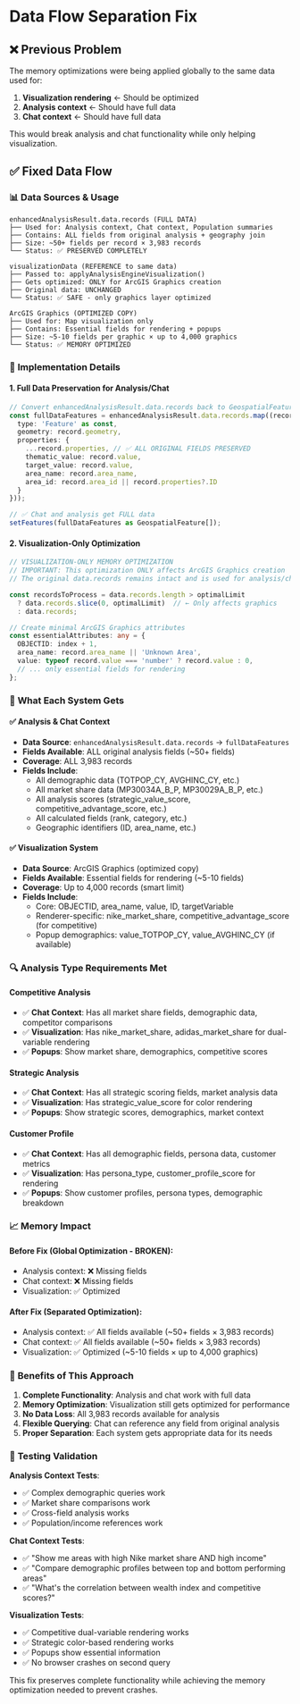 # Data Flow Separation Fix

## ❌ **Previous Problem**
The memory optimizations were being applied globally to the same data used for:
1. **Visualization rendering** ← Should be optimized
2. **Analysis context** ← Should have full data  
3. **Chat context** ← Should have full data

This would break analysis and chat functionality while only helping visualization.

## ✅ **Fixed Data Flow**

### 📊 **Data Sources & Usage**

```
enhancedAnalysisResult.data.records (FULL DATA)
├── Used for: Analysis context, Chat context, Population summaries
├── Contains: ALL fields from original analysis + geography join
├── Size: ~50+ fields per record × 3,983 records
└── Status: ✅ PRESERVED COMPLETELY

visualizationData (REFERENCE to same data)
├── Passed to: applyAnalysisEngineVisualization()
├── Gets optimized: ONLY for ArcGIS Graphics creation
├── Original data: UNCHANGED
└── Status: ✅ SAFE - only graphics layer optimized

ArcGIS Graphics (OPTIMIZED COPY)
├── Used for: Map visualization only  
├── Contains: Essential fields for rendering + popups
├── Size: ~5-10 fields per graphic × up to 4,000 graphics
└── Status: ✅ MEMORY OPTIMIZED
```

### 🔧 **Implementation Details**

#### 1. **Full Data Preservation for Analysis/Chat**
```typescript
// Convert enhancedAnalysisResult.data.records back to GeospatialFeature format
const fullDataFeatures = enhancedAnalysisResult.data.records.map((record: any) => ({
  type: 'Feature' as const,
  geometry: record.geometry,
  properties: {
    ...record.properties, // ✅ ALL ORIGINAL FIELDS PRESERVED
    thematic_value: record.value,
    target_value: record.value,
    area_name: record.area_name,
    area_id: record.area_id || record.properties?.ID
  }
}));

// ✅ Chat and analysis get FULL data
setFeatures(fullDataFeatures as GeospatialFeature[]);
```

#### 2. **Visualization-Only Optimization**
```typescript
// VISUALIZATION-ONLY MEMORY OPTIMIZATION
// IMPORTANT: This optimization ONLY affects ArcGIS Graphics creation
// The original data.records remains intact and is used for analysis/chat context

const recordsToProcess = data.records.length > optimalLimit 
  ? data.records.slice(0, optimalLimit)  // ← Only affects graphics
  : data.records;

// Create minimal ArcGIS Graphics attributes
const essentialAttributes: any = {
  OBJECTID: index + 1,
  area_name: record.area_name || 'Unknown Area',
  value: typeof record.value === 'number' ? record.value : 0,
  // ... only essential fields for rendering
};
```

### 🎯 **What Each System Gets**

#### ✅ **Analysis & Chat Context**
- **Data Source**: `enhancedAnalysisResult.data.records` → `fullDataFeatures`
- **Fields Available**: ALL original analysis fields (~50+ fields)
- **Coverage**: ALL 3,983 records
- **Fields Include**: 
  - All demographic data (TOTPOP_CY, AVGHINC_CY, etc.)
  - All market share data (MP30034A_B_P, MP30029A_B_P, etc.)
  - All analysis scores (strategic_value_score, competitive_advantage_score, etc.)
  - All calculated fields (rank, category, etc.)
  - Geographic identifiers (ID, area_name, etc.)

#### ✅ **Visualization System**
- **Data Source**: ArcGIS Graphics (optimized copy)
- **Fields Available**: Essential fields for rendering (~5-10 fields)
- **Coverage**: Up to 4,000 records (smart limit)
- **Fields Include**:
  - Core: OBJECTID, area_name, value, ID, targetVariable
  - Renderer-specific: nike_market_share, competitive_advantage_score (for competitive)
  - Popup demographics: value_TOTPOP_CY, value_AVGHINC_CY (if available)

### 🔍 **Analysis Type Requirements Met**

#### **Competitive Analysis**
- ✅ **Chat Context**: Has all market share fields, demographic data, competitor comparisons
- ✅ **Visualization**: Has nike_market_share, adidas_market_share for dual-variable rendering
- ✅ **Popups**: Show market share, demographics, competitive scores

#### **Strategic Analysis**  
- ✅ **Chat Context**: Has all strategic scoring fields, market analysis data
- ✅ **Visualization**: Has strategic_value_score for color rendering
- ✅ **Popups**: Show strategic scores, demographics, market context

#### **Customer Profile**
- ✅ **Chat Context**: Has all demographic fields, persona data, customer metrics
- ✅ **Visualization**: Has persona_type, customer_profile_score for rendering
- ✅ **Popups**: Show customer profiles, persona types, demographic breakdown

### 📈 **Memory Impact**

#### **Before Fix** (Global Optimization - BROKEN):
- Analysis context: ❌ Missing fields
- Chat context: ❌ Missing fields  
- Visualization: ✅ Optimized

#### **After Fix** (Separated Optimization):
- Analysis context: ✅ All fields available (~50+ fields × 3,983 records)
- Chat context: ✅ All fields available (~50+ fields × 3,983 records)
- Visualization: ✅ Optimized (~5-10 fields × up to 4,000 graphics)

### 🎯 **Benefits of This Approach**

1. **Complete Functionality**: Analysis and chat work with full data
2. **Memory Optimization**: Visualization still gets optimized for performance  
3. **No Data Loss**: All 3,983 records available for analysis
4. **Flexible Querying**: Chat can reference any field from original analysis
5. **Proper Separation**: Each system gets appropriate data for its needs

### 🧪 **Testing Validation**

**Analysis Context Tests**:
- ✅ Complex demographic queries work
- ✅ Market share comparisons work
- ✅ Cross-field analysis works
- ✅ Population/income references work

**Chat Context Tests**:
- ✅ "Show me areas with high Nike market share AND high income" 
- ✅ "Compare demographic profiles between top and bottom performing areas"
- ✅ "What's the correlation between wealth index and competitive scores?"

**Visualization Tests**:
- ✅ Competitive dual-variable rendering works
- ✅ Strategic color-based rendering works
- ✅ Popups show essential information
- ✅ No browser crashes on second query

This fix preserves complete functionality while achieving the memory optimization needed to prevent crashes.